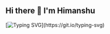 ## Hi there 👋 I'm Himanshu

[![Typing SVG](https://readme-typing-svg.demolab.com/?lines=Full+Stack+developer;Tech+Explorer.+Open-source+enthusiast+and+lifelong+learner;Code+,coffee+and+curosity.)](https://git.io/typing-svg)
